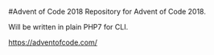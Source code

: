 #Advent of Code 2018
Repository for Advent of Code 2018.

Will be written in plain PHP7 for CLI.


https://adventofcode.com/